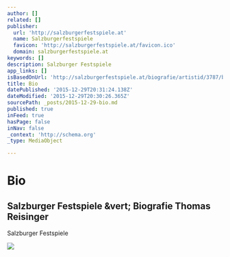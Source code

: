 ```yaml
---
author: []
related: []
publisher:
  url: 'http://salzburgerfestspiele.at'
  name: Salzburgerfestspiele
  favicon: 'http://salzburgerfestspiele.at/favicon.ico'
  domain: salzburgerfestspiele.at
keywords: []
description: Salzburger Festspiele
app_links: []
isBasedOnUrl: 'http://salzburgerfestspiele.at/biografie/artistid/3787/browsercheck/false'
title: Bio
datePublished: '2015-12-29T20:31:24.138Z'
dateModified: '2015-12-29T20:30:26.365Z'
sourcePath: _posts/2015-12-29-bio.md
published: true
inFeed: true
hasPage: false
inNav: false
_context: 'http://schema.org'
_type: MediaObject

---
```

# Bio

<article style=""><h1>Salzburger Festspiele &amp;vert; Biografie Thomas Reisinger</h1><p>Salzburger Festspiele</p><img src="http://salzburgerfestspiele.at/images/VADBImg/web/web-Thomas_Reisinger_c_David_Payr_RechteFragenFotograf.jpg" /></article>